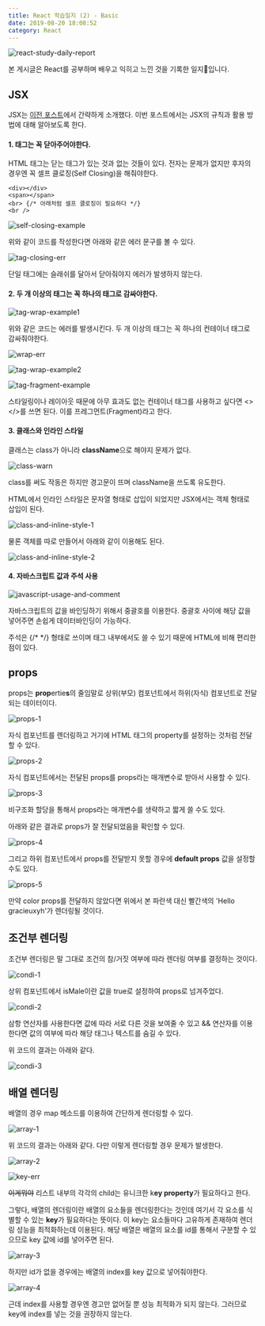 ```yaml
---
title: React 학습일지 (2) - Basic
date: 2019-08-20 18:08:52
category: React
---
```


![react-study-daily-report](https://s3.ap-northeast-2.amazonaws.com/static.gracieuxyh.dev/react/react-study-daily-report.png)

본 게시글은 React를 공부하며 배우고 익히고 느낀 것을 기록한 일지📖입니다.

## JSX

JSX는 [이전 포스트](<https://gracieuxyh.dev/react/react-study-daily-report-(1)/>)에서 간략하게 소개했다. 이번 포스트에서는 JSX의 규칙과 활용 방법에 대해 알아보도록 한다.

#### 1. 태그는 꼭 닫아주어야한다.

HTML 태그는 닫는 태그가 있는 것과 없는 것들이 있다. 전자는 문제가 없지만 후자의 경우엔 꼭 셀프 클로징(Self Closing)을 해줘야한다.

```JSX
<div></div>
<span></span>
<br> {/* 아래처럼 셀프 클로징이 필요하다 */}
<br />
```

![self-closing-example](https://s3.ap-northeast-2.amazonaws.com/static.gracieuxyh.dev/react/jsx1.png)

위와 같이 코드를 작성한다면 아래와 같은 에러 문구를 볼 수 있다.

![tag-closing-err](https://s3.ap-northeast-2.amazonaws.com/static.gracieuxyh.dev/react/err1.png)

단일 태그에는 슬래쉬를 달아서 닫아줘야지 에러가 발생하지 않는다.

#### 2. 두 개 이상의 태그는 꼭 하나의 태그로 감싸야한다.

![tag-wrap-example1](https://s3.ap-northeast-2.amazonaws.com/static.gracieuxyh.dev/react/jsx2.png)

위와 같은 코드는 에러를 발생시킨다. 두 개 이상의 태그는 꼭 하나의 컨테이너 태그로 감싸줘야한다.

![wrap-err](https://s3.ap-northeast-2.amazonaws.com/static.gracieuxyh.dev/react/err2.png)

![tag-wrap-example2](https://s3.ap-northeast-2.amazonaws.com/static.gracieuxyh.dev/react/jsx3.png)

![tag-fragment-example](https://s3.ap-northeast-2.amazonaws.com/static.gracieuxyh.dev/react/jsx4.png)

스타일링이나 레이아웃 때문에 아무 효과도 없는 컨테이너 태그를 사용하고 싶다면 <></>를 쓰면 된다.
이를 프레그먼트(Fragment)라고 한다.

#### 3. 클래스와 인라인 스타일

클래스는 class가 아니라 **className**으로 해야지 문제가 없다.

![class-warn](https://s3.ap-northeast-2.amazonaws.com/static.gracieuxyh.dev/react/warn1.png)

class를 써도 작동은 하지만 경고문이 뜨며 className을 쓰도록 유도한다.

HTML에서 인라인 스타일은 문자열 형태로 삽입이 되었지만 JSX에서는 객체 형태로 삽입이 된다.

![class-and-inline-style-1](https://s3.ap-northeast-2.amazonaws.com/static.gracieuxyh.dev/react/jsx5.png)

물론 객체를 따로 만들어서 아래와 같이 이용해도 된다.

![class-and-inline-style-2](https://s3.ap-northeast-2.amazonaws.com/static.gracieuxyh.dev/react/jsx6.png)

#### 4. 자바스크립트 값과 주석 사용

![javascript-usage-and-comment](https://s3.ap-northeast-2.amazonaws.com/static.gracieuxyh.dev/react/jsx7.png)

자바스크립트의 값을 바인딩하기 위해서 중괄호를 이용한다. 중괄호 사이에 해당 값을 넣어주면 손쉽게 데이터바인딩이 가능하다.

주석은 {/\* \*/} 형태로 쓰이며 태그 내부에서도 쓸 수 있기 때문에 HTML에 비해 편리한 점이 있다.

## props

props는 **prop**ertie**s**의 줄임말로 상위(부모) 컴포넌트에서 하위(자식) 컴포넌트로 전달되는 데이터이다.

![props-1](https://s3.ap-northeast-2.amazonaws.com/static.gracieuxyh.dev/react/props1.png)

자식 컴포넌트를 렌더링하고 거기에 HTML 태그의 property를 설정하는 것처럼 전달할 수 있다.

![props-2](https://s3.ap-northeast-2.amazonaws.com/static.gracieuxyh.dev/react/props2.png)

자식 컴포넌트에서는 전달된 props를 props라는 매개변수로 받아서 사용할 수 있다.

![props-3](https://s3.ap-northeast-2.amazonaws.com/static.gracieuxyh.dev/react/props3.png)

비구조화 할당을 통해서 props라는 매개변수를 생략하고 짧게 쓸 수도 있다.

아래와 같은 결과로 props가 잘 전달되었음을 확인할 수 있다.

![props-4](https://s3.ap-northeast-2.amazonaws.com/static.gracieuxyh.dev/react/props4.png)

그리고 하위 컴포넌트에서 props를 전달받지 못할 경우에 **default props** 값을 설정할 수도 있다.

![props-5](https://s3.ap-northeast-2.amazonaws.com/static.gracieuxyh.dev/react/props5.png)

만약 color props를 전달하지 않았다면 위에서 본 파란색 대신 빨간색의 'Hello gracieuxyh'가 렌더링될 것이다.

## 조건부 렌더링

조건부 렌더링은 말 그대로 조건의 참/거짓 여부에 따라 렌더링 여부를 결정하는 것이다.

![condi-1](https://s3.ap-northeast-2.amazonaws.com/static.gracieuxyh.dev/react/condi1.png)

상위 컴포넌트에서 isMale이란 값을 true로 설정하여 props로 넘겨주었다.

![condi-2](https://s3.ap-northeast-2.amazonaws.com/static.gracieuxyh.dev/react/condi2.png)

삼항 연산자를 사용한다면 값에 따라 서로 다른 것을 보여줄 수 있고 && 연산자를 이용한다면 값의 여부에 따라 해당 태그나 텍스트를 숨길 수 있다.

위 코드의 결과는 아래와 같다.

![condi-3](https://s3.ap-northeast-2.amazonaws.com/static.gracieuxyh.dev/react/condi3.png)

## 배열 렌더링

배열의 경우 map 메소드를 이용하여 간단하게 렌더링할 수 있다.

![array-1](https://s3.ap-northeast-2.amazonaws.com/static.gracieuxyh.dev/react/array1.png)

위 코드의 결과는 아래와 같다. 다만 이렇게 렌더링할 경우 문제가 발생한다.

![array-2](https://s3.ap-northeast-2.amazonaws.com/static.gracieuxyh.dev/react/array2.png)

![key-err](https://s3.ap-northeast-2.amazonaws.com/static.gracieuxyh.dev/react/err3.png)

~~이게뭐야~~ 리스트 내부의 각각의 child는 유니크한 k**ey property**가 필요하다고 한다.

그렇다, 배열의 렌더링이란 배열의 요소들을 렌더링한다는 것인데 여기서 각 요소를 식별할 수 있는 **key**가 필요하다는 뜻이다. 이 key는 요소들마다 고유하게 존재하여 렌더링 성능을 최적화하는데 이용된다. 해당 배열은 배열의 요소를 id를 통해서 구분할 수 있으므로 key 값에 id를 넣어주면 된다.

![array-3](https://s3.ap-northeast-2.amazonaws.com/static.gracieuxyh.dev/react/array3.png)

하지만 id가 없을 경우에는 배열의 index를 key 값으로 넣어줘야한다.

![array-4](https://s3.ap-northeast-2.amazonaws.com/static.gracieuxyh.dev/react/array4.png)

근데 index를 사용할 경우엔 경고만 없어질 뿐 성능 최적화가 되지 않는다. 그러므로 key에 index를 넣는 것을 권장하지 않는다.
